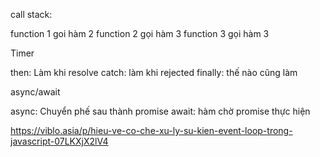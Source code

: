call stack: 

function 1 goi hàm 2
function 2 gọi hàm 3
function 3 gọi hàm 3

Timer

then: Làm khi resolve
catch: làm khi rejected
finally: thế nào cũng làm

async/await

async: Chuyển phế sau thành promise
await: hàm chờ promise thực hiện

https://viblo.asia/p/hieu-ve-co-che-xu-ly-su-kien-event-loop-trong-javascript-07LKXjX2lV4